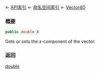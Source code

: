 ← [API索引](Api-Index) ← [命名空间索引](Namespace-Index) ← [Vector4D](VRageMath.Vector4D)

### 概要

```csharp
public double X
```

Gets or sets the x-component of the vector.

### 返回

[double](https://docs.microsoft.com/en-us/dotnet/api/System.Double?view=netframework-4.6)

